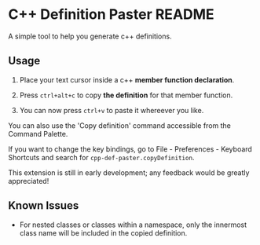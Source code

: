 # C++ Definition Paster README

A simple tool to help you generate c++ definitions.

## Usage

1. Place your text cursor inside a c++ **member function declaration**.

1. Press `ctrl+alt+c` to copy **the definition** for that member function. 

1. You can now press `ctrl+v` to paste it whereever you like.

You can also use the 'Copy definition' command accessible from the Command Palette. 

If you want to change the key bindings, go to File - Preferences - Keyboard Shortcuts and search for `cpp-def-paster.copyDefinition`.

This extension is still in early development; any feedback would be greatly appreciated!

## Known Issues

- For nested classes or classes within a namespace, only the innermost class name will be included in the copied definition.
